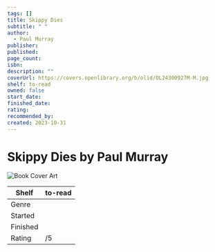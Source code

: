 ```yaml
---
tags: []
title: Skippy Dies
subtitle: " "
author:
  - Paul Murray
publisher: 
published: 
page_count: 
isbn: 
description: ""
coverUrl: https://covers.openlibrary.org/b/olid/OL24300927M-M.jpg
shelf: to-read
owned: false
start_date: 
finished_date: 
rating: 
recommended_by: 
created: 2023-10-31
---
```


# Skippy Dies by Paul Murray

![Book Cover Art](https://covers.openlibrary.org/b/olid/OL24300927M-M.jpg)

| Shelf | to-read |
| --- | --- |
| Genre |  |
| Started |  |
| Finished |  |
| Rating | /5 |

